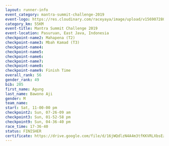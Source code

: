 ```yaml
---
layout: runner-info 
event_category: mantra-summit-challenge-2019 
event-logo: https://res.cloudinary.com/raceyaya/image/upload/v1569072809/logo/mantra-image_segrbx.jpg
category_km: 55KM 
event-title: Mantra Summit Challenge 2019 
event-location: Pasuruan, East Java, Indonesia 
checkpoint-name2: Mahapena (T2) 
checkpoint-name3: Mbah Kamad (T3) 
checkpoint-name4: 
checkpoint-name5: 
checkpoint-name6: 
checkpoint-name7: 
checkpoint-name8: 
checkpoint-name9: Finish Time
overall_rank: 56
gender_rank: 49
bib: 205
first_name: Agung
last_name: Bawono Aji
gender: M
team_name: 
start: Sat, 11-00-00 pm
checkpoint2: Sun, 07-26-09 am
checkpoint3: Sun, 01-52-58 pm
checkpoint9: Sun, 04-36-40 pm
race_time: 17-36-40
status: FINISHER
certificate: https://drive.google.com/file/d/16jWQdlzN4A4m3tfKKVRLXbsEzhG8Bfo9/view?usp=sharing
---
```

